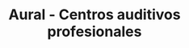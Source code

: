 ---
title: "Aural - Centros auditivos profesionales"
url: /madrid/aural-centros-auditivos-profesionales/
shop: Hörgeräte
---